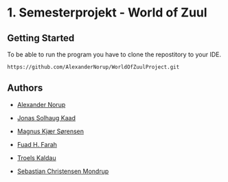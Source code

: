 # 1. Semesterprojekt - World of Zuul


## Getting Started
To be able to run the program you have to clone the repostitory to your IDE.

```
https://github.com/AlexanderNorup/WorldOfZuulProject.git
```

## Authors
* [Alexander Norup](https://github.com/AlexanderNorup)

* [Jonas Solhaug Kaad](https://github.com/JonasKaad)

* [Magnus Kjær Sørensen](https://github.com/magnuskjaer)

* [Fuad H. Farah](https://github.com/fuad0019)

* [Troels Kaldau](https://github.com/TKalo)

* [Sebastian Christensen Mondrup](https://github.com/SebMon)


